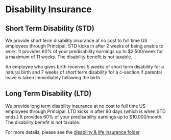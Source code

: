 # Disability Insurance

## Short Term Disability (STD)

We provide short term disability insurance at no cost to full time US employees through Principal. STD kicks in after 2 weeks of being unable to work. It provides 60% of your predisability earnings up to $2,500/week for a maximum of 11 weeks. The disability benefit is not taxable.

An employee who gives birth receives 5 weeks of short term disability for a natural birth and 7 weeks of short term disability for a c-section if parental leave is taken immediately following the birth.

## Long Term Disability (LTD)

We provide long term disability insurance at no cost to full time US employees through Principal. LTD kicks in after 90 days (which is when STD ends.) It provides 60% of your predisability earnings up to $10,000/month. The disability benefit is not taxable.

For more details, please see the [disability & life insurance folder][benefits-disability-life].

[benefits-disability-life]:https://www.dropbox.com/s/dpd5x3ngzu9ijbo/LTD%20Benefit%20Summary.pdf?dl=0
